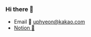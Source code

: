 ### Hi there 👋

- Email 📧 uphyeon@kakao.com
- [Notion 📔](https://4anghyeon.notion.site/4anghyeon-8941cabf2eef4ab49de21fad101f4fad)
